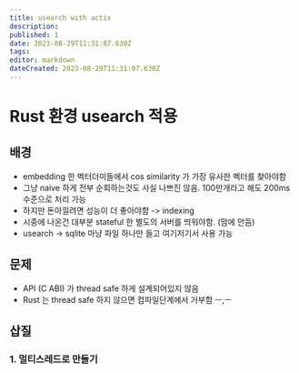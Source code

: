 ```yaml
---
title: usearch with actix
description: 
published: 1
date: 2023-08-29T11:31:07.630Z
tags: 
editor: markdown
dateCreated: 2023-08-29T11:31:07.630Z
---
```


# Rust 환경 usearch 적용

## 배경

- embedding 한 벡터더미들에서 cos similarity 가 가장 유사한 벡터를 찾아야함
- 그냥 naive 하게 전부 순회하는것도 사실 나쁘진 않음. 100만개라고 해도 200ms 수준으로 처리 가능
- 하지만 돈아낄려면 성능이 더 좋아야함 -> indexing
- 시중에 나온건 대부분 stateful 한 별도의 서버를 띄워야함. (맘에 안듬)
- usearch -> sqlite 마냥 파일 하나만 들고 여기저기서 사용 가능

## 문제

- API (C ABI) 가 thread safe 하게 설계되어있지 않음
- Rust 는 thread safe 하지 않으면 컴파일단계에서 거부함 ㅡ,ㅡ

## 삽질

### 1. 멀티스레드로 만들기

